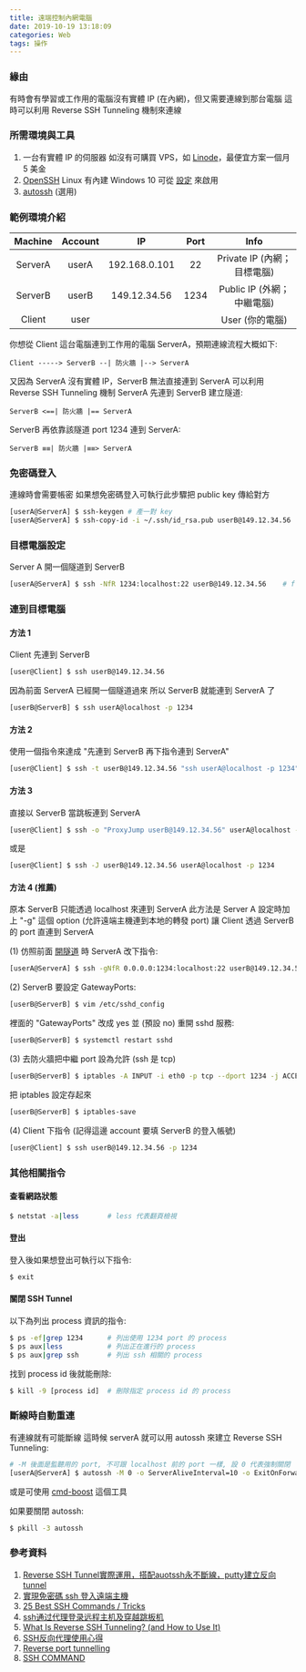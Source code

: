 ```yaml
---
title: 遠端控制內網電腦
date: 2019-10-19 13:18:09
categories: Web
tags: 操作
---
```


### 緣由

有時會有學習或工作用的電腦沒有實體 IP (在內網)，但又需要連線到那台電腦
這時可以利用 Reverse SSH Tunneling 機制來連線

### 所需環境與工具

1. 一台有實體 IP 的伺服器
   如沒有可購買 VPS，如 [Linode](https://www.linode.com/)，最便宜方案一個月 5 美金
2. [OpenSSH](https://www.openssh.com/)
   Linux 有內建
   Windows 10 可從 [設定](https://jcutrer.com/windows/install-openssh-on-windows10) 來啟用
3. [autossh](https://www.harding.motd.ca/autossh/) (選用)

### 範例環境介紹

| Machine | Account |      IP       | Port  |            Info             |
| :-----: | :-----: | :-----------: | :---: | :-------------------------: |
| ServerA |  userA  | 192.168.0.101 |  22   | Private IP (內網；目標電腦) |
| ServerB |  userB  | 149.12.34.56  | 1234  | Public IP (外網；中繼電腦)  |
| Client  |  user   |               |       |       User (你的電腦)       |

你想從 Client 這台電腦連到工作用的電腦 ServerA，預期連線流程大概如下:  

```text
Client -----> ServerB --| 防火牆 |--> ServerA
```

又因為 ServerA 沒有實體 IP，ServerB 無法直接連到 ServerA
可以利用 Reverse SSH Tunneling 機制
ServerA 先連到 ServerB 建立隧道:

```text
ServerB <==| 防火牆 |== ServerA
```

ServerB 再依靠該隧道 port 1234 連到 ServerA:

```text
ServerB ≡≡| 防火牆 |≡≡> ServerA
```

### 免密碼登入

連線時會需要帳密
如果想免密碼登入可執行此步驟把 public key 傳給對方

```bash
[userA@ServerA] $ ssh-keygen # 產一對 key
[userA@ServerA] $ ssh-copy-id -i ~/.ssh/id_rsa.pub userB@149.12.34.56   # 把 public key 送給對方
```

### 目標電腦設定

Server A 開一個隧道到 ServerB

```bash
[userA@ServerA] $ ssh -NfR 1234:localhost:22 userB@149.12.34.56    # f 代表背景執行
```

### 連到目標電腦

#### 方法 1

Client 先連到 ServerB

```bash
[user@Client] $ ssh userB@149.12.34.56
```

因為前面 ServerA 已經開一個隧道過來
所以 ServerB 就能連到 ServerA 了

```bash
[userB@ServerB] $ ssh userA@localhost -p 1234
```

#### 方法 2

使用一個指令來達成 "先連到 ServerB 再下指令連到 ServerA"

```bash
[user@Client] $ ssh -t userB@149.12.34.56 "ssh userA@localhost -p 1234"
```

#### 方法 3

直接以 ServerB 當跳板連到 ServerA

```bash
[user@Client] $ ssh -o "ProxyJump userB@149.12.34.56" userA@localhost -p 1234
```

或是

```bash
[user@Client] $ ssh -J userB@149.12.34.56 userA@localhost -p 1234
```

#### 方法 4 (推薦)

原本 ServerB 只能透過 localhost 來連到 ServerA
此方法是 Server A 設定時加上 "-g" 這個 option
(允許遠端主機連到本地的轉發 port)
讓 Client 透過 ServerB 的 port 直連到 ServerA

(1) 仿照前面 [開隧道](#目標電腦設定) 時 ServerA 改下指令:

```bash
[userA@ServerA] $ ssh -gNfR 0.0.0.0:1234:localhost:22 userB@149.12.34.56
```

(2) ServerB 要設定 GatewayPorts:

```bash
[userB@ServerB] $ vim /etc/sshd_config
```

裡面的 "GatewayPorts" 改成 yes 並 (預設 no) 重開 sshd 服務:

```bash
[userB@ServerB] $ systemctl restart sshd
```

(3) 去防火牆把中繼 port 設為允許 (ssh 是 tcp)

```bash
[userB@ServerB] $ iptables -A INPUT -i eth0 -p tcp --dport 1234 -j ACCEPT
```

把 iptables 設定存起來

```bash
[userB@ServerB] $ iptables-save
```

(4) Client 下指令 (記得這邊 account 要填 ServerB 的登入帳號)

```bash
[user@Client] $ ssh userB@149.12.34.56 -p 1234
```

### 其他相關指令

#### 查看網路狀態

```bash
$ netstat -a|less       # less 代表翻頁檢視
```

#### 登出

登入後如果想登出可執行以下指令:

```bash
$ exit
```

#### 關閉 SSH Tunnel

以下為列出 process 資訊的指令:

```bash
$ ps -ef|grep 1234      # 列出使用 1234 port 的 process
$ ps aux|less           # 列出正在進行的 process
$ ps aux|grep ssh       # 列出 ssh 相關的 process
```

找到 process id 後就能刪除:

```bash
$ kill -9 [process id]  # 刪除指定 process id 的 process
```

### 斷線時自動重連

有連線就有可能斷線
這時候 serverA 就可以用 autossh 來建立 Reverse SSH Tunneling:

```bash
# -M 後面是監聽用的 port, 不可跟 localhost 前的 port 一樣, 設 0 代表強制關閉
[userA@ServerA] $ autossh -M 0 -o ServerAliveInterval=10 -o ExitOnForwardFailure=yes -gNfR 1234:localhost:22 userB@149.12.34.56
```

或是可使用 [cmd-boost](https://www.npmjs.com/package/cmd-boost) 這個工具

如果要關閉 autossh:

```bash
$ pkill -3 autossh
```

### 參考資料

1. [Reverse SSH Tunnel實際運用，搭配auotssh永不斷線，putty建立反向tunnel](https://easylife.tw/2043)
2. [實現免密碼 ssh 登入遠端主機](http://blog.codylab.com/cmd-ssh-copy-id/)
3. [25 Best SSH Commands / Tricks](https://blog.urfix.com/25-ssh-commands-tricks/)
4. [ssh通过代理登录远程主机及穿越跳板机](https://www.xiebruce.top/650.html)
5. [What Is Reverse SSH Tunneling? (and How to Use It)](https://www.howtogeek.com/428413/what-is-reverse-ssh-tunneling-and-how-to-use-it/)
6. [SSH反向代理使用心得](https://www.zhoumingzhi.com/2013/05/17/reverse-ssh-tunneling/)
7. [Reverse port tunnelling](https://askubuntu.com/questions/50064/reverse-port-tunnelling)
8. [SSH COMMAND](https://www.ssh.com/ssh/command/)

